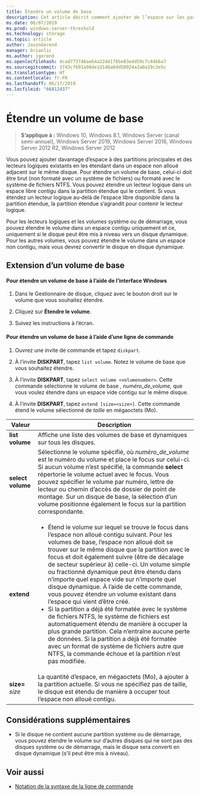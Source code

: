 ```yaml
---
title: Étendre un volume de base
description: Cet article décrit comment ajouter de l’espace sur les partitions principales et les lecteurs logiques afin d’étendre un volume de base
ms.date: 06/07/2019
ms.prod: windows-server-threshold
ms.technology: storage
ms.topic: article
author: JasonGerend
manager: brianlic
ms.author: jgerend
ms.openlocfilehash: 4cad773746ae64a2244178be83e4d59c7c44b6a7
ms.sourcegitcommit: 3743cf691a984e1d140a04d50924a3a0a19c3e5c
ms.translationtype: HT
ms.contentlocale: fr-FR
ms.lasthandoff: 06/17/2019
ms.locfileid: "66812437"
---
```

# <a name="extend-a-basic-volume"></a>Étendre un volume de base

> **S’applique à :** Windows 10, Windows 8.1, Windows Server (canal semi-annuel), Windows Server 2019, Windows Server 2016, Windows Server 2012 R2, Windows Server 2012

Vous pouvez ajouter davantage d’espace à des partitions principales et des lecteurs logiques existants en les étendant dans un espace non alloué adjacent sur le même disque. Pour étendre un volume de base, celui-ci doit être brut (non formaté avec un système de fichiers) ou formaté avec le système de fichiers NTFS. Vous pouvez étendre un lecteur logique dans un espace libre contigu dans la partition étendue qui le contient. Si vous étendez un lecteur logique au-delà de l’espace libre disponible dans la partition étendue, la partition étendue s’agrandit pour contenir le lecteur logique.

Pour les lecteurs logiques et les volumes système ou de démarrage, vous pouvez étendre le volume dans un espace contigu uniquement et ce, uniquement si le disque peut être mis à niveau vers un disque dynamique. Pour les autres volumes, vous pouvez étendre le volume dans un espace non contigu, mais vous devrez convertir le disque en disque dynamique.

## <a name="extending-a-basic-volume"></a>Extension d’un volume de base

#### <a name="to-extend-a-basic-volume-using-the-windows-interface"></a>Pour étendre un volume de base à l’aide de l’interface Windows

1. Dans le Gestionnaire de disque, cliquez avec le bouton droit sur le volume que vous souhaitez étendre.

2. Cliquez sur **Étendre le volume**.

3. Suivez les instructions à l’écran.

#### <a name="to-extend-a-basic-volume-using-a-command-line"></a>Pour étendre un volume de base à l’aide d’une ligne de commande

1. Ouvrez une invite de commande et tapez `diskpart`.

2. À l’invite **DISKPART**, tapez `list volume`. Notez le volume de base que vous souhaitez étendre.

3. À l’invite **DISKPART**, tapez `select volume <volumenumber>`. Cette commande sélectionne le volume de base *, numéro_de_volume,* que vous voulez étendre dans un espace vide contigu sur le même disque.

4. À l’invite **DISKPART**, tapez `extend [size=<size>]`. Cette commande étend le volume sélectionné de *taille* en mégaoctets (Mo).

| Valeur | Description |
| --- | --- |
| **list volume** | Affiche une liste des volumes de base et dynamiques sur tous les disques. |
| **select volume** | Sélectionne le volume spécifié, où <em>numéro_de_volume</em> est le numéro du volume et place le focus sur celui-ci. Si aucun volume n’est spécifié, la commande **select** répertorie le volume actuel avec le focus. Vous pouvez spécifier le volume par numéro, lettre de lecteur ou chemin d’accès de dossier de point de montage. Sur un disque de base, la sélection d’un volume positionne également le focus sur la partition correspondante. |
| **extend** | <ul><li>Étend le volume sur lequel se trouve le focus dans l’espace non alloué contigu suivant. Pour les volumes de base, l’espace non alloué doit se trouver sur le même disque que la partition avec le focus et doit également suivre (être de décalage de secteur supérieur à) celle-ci. Un volume simple ou fractionné dynamique peut être étendu dans n’importe quel espace vide sur n’importe quel disque dynamique. À l’aide de cette commande, vous pouvez étendre un volume existant dans l’espace qui vient d’être créé.</li ><li>Si la partition a déjà été formatée avec le système de fichiers NTFS, le système de fichiers est automatiquement étendu de manière à occuper la plus grande partition. Cela n’entraîne aucune perte de données. Si la partition a déjà été formatée avec un format de système de fichiers autre que NTFS, la commande échoue et la partition n’est pas modifiée.</li></ul> |
| **size=** <em>size</em> | La quantité d’espace, en mégaoctets (Mo), à ajouter à la partition actuelle. Si vous ne spécifiez pas de taille, le disque est étendu de manière à occuper tout l’espace non alloué contigu. |

## <a name="additional-considerations"></a>Considérations supplémentaires

-   Si le disque ne contient aucune partition système ou de démarrage, vous pouvez étendre le volume sur d’autres disques qui ne sont pas des disques système ou de démarrage, mais le disque sera converti en disque dynamique (s’il peut être mis à niveau).

## <a name="see-also"></a>Voir aussi

-   [Notation de la syntaxe de la ligne de commande](https://technet.microsoft.com/library/cc742449(v=ws.11).aspx)
